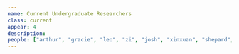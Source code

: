 ```yaml
---
name: Current Undergraduate Researchers
class: current
appear: 4
description: 
people: ["arthur", "gracie", "leo", "zi", "josh", "xinxuan", "shepard", "lisa", "brandon"]
---
```

